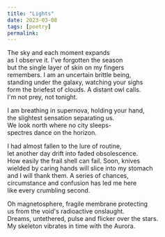 ```yaml
---
title: "Lights"
date: 2023-03-08
tags: [poetry]
permalink:
---
```


The sky and each moment expands   
as I observe it. I've forgotten the season     
but the single layer of skin on my fingers     
remembers. I am an uncertain brittle being,  
standing under the galaxy, watching your sighs  
form the briefest of clouds. A distant owl calls.   
I'm not prey, not tonight.  

I am breathing in supernova, holding your hand,    
the slightest sensation separating us.     
We look north where no city sleeps-   
spectres dance on the horizon.   

I had almost fallen to the lure of routine,   
let another day drift into faded obsolescence.    
How easily the frail shell can fail. Soon, knives   
wielded by caring hands will slice into my stomach   
and I will thank them. A series of chances,    
circumstance and confusion has led me here   
like every crumbling second.   

Oh magnetosphere, fragile membrane protecting   
us from the void's radioactive onslaught.  
Dreams, untethered, pulse and flicker over the stars.    
My skeleton vibrates in time with the Aurora.   